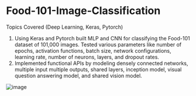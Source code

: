 # Food-101-Image-Classification

Topics Covered (Deep Learning, Keras, Pytorch)

1. Using Keras and Pytorch built MLP and CNN for classifying the Food-101 dataset of 101,000 images. Tested various parameters like number of epochs, activation functions, batch size, network configurations, learning rate, number of neurons, layers, and dropout rates.
2. Implemented functional APIs by modeling densely connected networks, multiple input multiple outputs, shared layers, inception model, visual question answering model, and shared vision model.

![image](https://user-images.githubusercontent.com/22492068/151243416-0e61909e-3515-43b1-a54f-1fad466c78b4.png)
